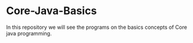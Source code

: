 # Core-Java-Basics
In this repository we will see the programs on the basics concepts of Core java programming.
